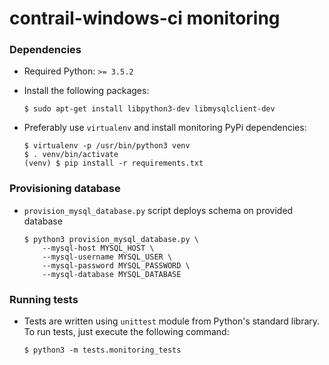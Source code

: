 # contrail-windows-ci monitoring

### Dependencies

- Required Python: `>= 3.5.2`
- Install the following packages:

    ```
    $ sudo apt-get install libpython3-dev libmysqlclient-dev
    ```

- Preferably use `virtualenv` and install monitoring PyPi dependencies:

    ```
    $ virtualenv -p /usr/bin/python3 venv
    $ . venv/bin/activate
    (venv) $ pip install -r requirements.txt
    ```

### Provisioning database

- `provision_mysql_database.py` script deploys schema on provided database

    ```
    $ python3 provision_mysql_database.py \
        --mysql-host MYSQL_HOST \
        --mysql-username MYSQL_USER \
        --mysql-password MYSQL_PASSWORD \
        --mysql-database MYSQL_DATABASE
    ```

### Running tests

- Tests are written using `unittest` module from Python's standard library.
  To run tests, just execute the following command:

    ```
    $ python3 -m tests.monitoring_tests
    ```
